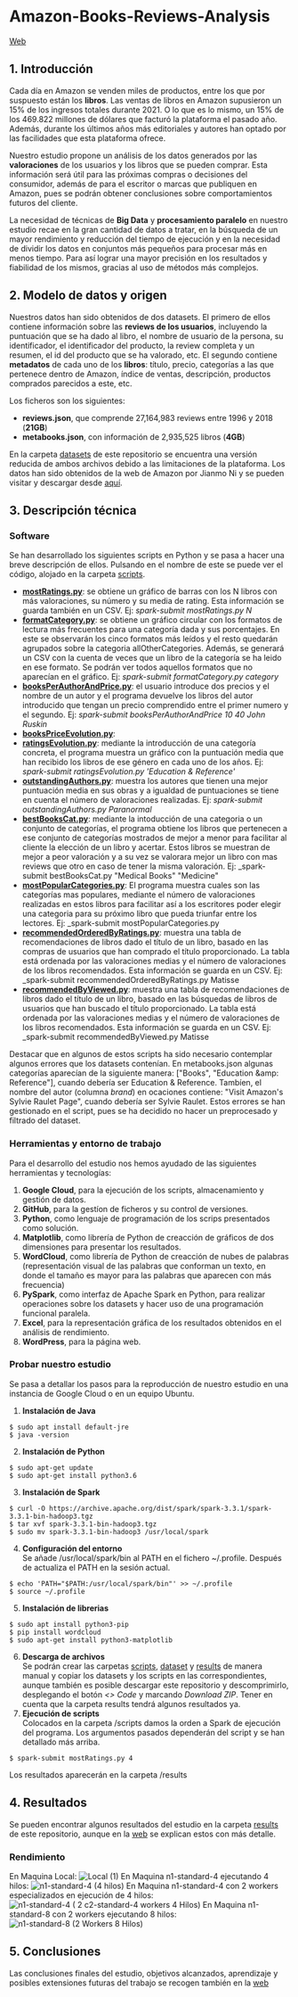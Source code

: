# Amazon-Books-Reviews-Analysis

[Web](https://booksreviews.cloudaccess.host/)
## 1. Introducción
Cada día en Amazon se venden miles de productos, entre los que por suspuesto están los **libros**. Las ventas de libros en Amazon supusieron un 15% de los ingresos totales durante 2021. O lo que es lo mismo, un 15% de los 469.822 millones de dólares que facturó la plataforma el pasado año. Además, durante los últimos años más editoriales y autores han optado por las facilidades que esta plataforma ofrece.

Nuestro estudio propone un análisis de los datos generados por las **valoraciones** de los usuarios y los libros que se pueden comprar. Esta información será útil para las próximas compras o decisiones del consumidor, además de para el escritor o marcas que publiquen en Amazon, pues se podrán obtener conclusiones sobre comportamientos futuros del cliente.

La necesidad de técnicas de **Big Data** y **procesamiento paralelo** en nuestro estudio recae en la gran cantidad de datos a tratar, en la búsqueda de un mayor rendimiento y reducción del tiempo de ejecución y en la necesidad de dividir los datos en conjuntos más pequeños para procesar más en menos tiempo. Para así lograr una mayor precisión en los resultados y fiabilidad de los mismos, gracias al uso de métodos más complejos.

## 2. Modelo de datos y origen
Nuestros datos han sido obtenidos de dos datasets. El primero de ellos contiene información sobre las **reviews de los usuarios**, incluyendo la puntuación que se ha dado al libro, el nombre de usuario de la persona, su identificador, el identificador del producto, la review completa y un resumen, el id del producto que se ha valorado, etc. El segundo contiene **metadatos** de cada uno de los **libros**: título, precio, categorías a las que pertenece dentro de Amazon, índice de ventas, descripción, productos comprados parecidos a este, etc.

Los ficheros son los siguientes:
- **reviews.json**, que comprende 27,164,983 reviews entre 1996 y 2018 (**21GB**)
- **metabooks.json**, con información de 2,935,525 libros (**4GB**)

En la carpeta [datasets](/dataset) de este repositorio se encuentra una versión reducida de ambos archivos debido a las limitaciones de la plataforma. Los datos han sido obtenidos de la web de Amazon por Jianmo Ni y se pueden visitar y descargar desde [aquí](https://nijianmo.github.io/amazon/index.html). 

## 3. Descripción técnica
### Software
Se han desarrollado los siguientes scripts en Python y se pasa a hacer una breve descripción de ellos. Pulsando en el nombre de este se puede ver el código, alojado en la carpeta [scripts](/scripts).
- [**mostRatings.py**](/scripts/mostRatings.py): se obtiene un gráfico de barras con los N libros con más valoraciones, su número y su media de rating. Esta información se guarda también en un CSV. Ej: _spark-submit mostRatings.py N_
- [**formatCategory.py**](/scripts/formatCategory.py): se obtiene un gráfico circular con los formatos de lectura más frecuentes para una categoría dada y sus porcentajes. En este se observarán los cinco formatos más leídos y el resto quedarán agrupados sobre la categoria allOtherCategories. Además, se generará un CSV con la cuenta de veces que un libro de la categoría se ha leido en ese formato. Se podrán ver todos aquellos formatos que no aparecían en el gráfico. Ej: _spark-submit formatCategory.py category_
- [**booksPerAuthorAndPrice.py**](/scripts/booksPerAuthorAndPrice.py): el usuario introduce dos precios y el nombre de un autor y el programa devuelve los libros del autor introducido que tengan un precio comprendido entre el primer numero y el segundo. 
Ej: _spark-submit booksPerAuthorAndPrice 10 40 John Ruskin_
- [**booksPriceEvolution.py**](/scripts/booksPriceEvolution.py):
- [**ratingsEvolution.py**](/scripts/ratingsEvolution.py): mediante la introducción de una categoría concreta, el programa muestra un gráfico con la puntuación media que han recibido los libros de ese género en cada uno de los años. Ej: _spark-submit ratingsEvolution.py 'Education & Reference'_
- [**outstandingAuthors.py**](/scripts/outstandingAuthors.py): muestra los autores que tienen una mejor puntuación media en sus obras y a igualdad de puntuaciones se tiene en cuenta el número de valoraciones realizadas. Ej: _spark-submit outstandingAuthors.py Paranormal_
- [**bestBooksCat.py**](/scripts/bestBooksCat.py): mediante la intoducción de una categoria o un conjunto de categorías, el programa obtiene los libros que pertenecen a ese conjunto de categorías mostrados de mejor a menor para facilitar al cliente la elección de un libro y acertar. Estos libros se muestran de mejor a peor valoración y a su vez se valorara mejor un libro con mas reviews que otro en caso de tener la misma valoración. Ej: _spark-submit bestBooksCat.py "Medical Books" "Medicine"
- [**mostPopularCategories.py**](/scripts/mostPopularCategories.py): El programa muestra cuales son las categorías mas populares, mediante el número de valoraciones realizadas en estos libros para facilitar así a los escritores poder elegir una categoria para su próximo libro que pueda triunfar entre los lectores. Ej: _spark-submit mostPopularCategories.py
- [**recommendedOrderedByRatings.py**](/scripts/recommendedOrderedByRatings.py): muestra una tabla de recomendaciones de libros dado el título de un libro, basado en las compras de usuarios que han comprado el título proporcionado. La tabla está ordenada por las valoraciones medias y el número de valoraciones de los libros recomendados. Esta información se guarda en un CSV. Ej: _spark-submit recommendedOrderedByRatings.py Matisse
- [**recommendedByViewed.py**](/scripts/recommendedByViewed.py): muestra una tabla de recomendaciones de libros dado el título de un libro, basado en las búsquedas de libros de usuarios que han buscado el título proporcionado. La tabla está ordenada por las valoraciones medias y el número de valoraciones de los libros recomendados. Esta información se guarda en un CSV. Ej: _spark-submit recommendedByViewed.py Matisse

Destacar que en algunos de estos scripts ha sido necesario contemplar algunos errores que los datasets contenían. En metabooks.json algunas categorías aparecían de la siguiente manera: ["Books", "Education &amp: Reference"], cuando debería ser Education & Reference. Tambíen, el nombre del autor (columna _brand_) en ocaciones contiene: "Visit Amazon's Sylvie Raulet Page", cuando debería ser Sylvie Raulet. Estos errores se han gestionado en el script, pues se ha decidido no hacer un preprocesado y filtrado del dataset.  

### Herramientas y entorno de trabajo
Para el desarrollo del estudio nos hemos ayudado de las siguientes herramientas y tecnologías:
1. **Google Cloud**, para la ejecución de los scripts, almacenamiento y gestión de datos.
2. **GitHub**, para la gestíon de ficheros y su control de versiones. 
3. **Python**, como lenguaje de programación de los scrips presentados como solución.
4. **Matplotlib**, como librería de Python de creacción de gráficos de dos dimensiones para presentar los resultados.
5. **WordCloud**, como librería de Python de creacción de nubes de palabras (representación visual de las palabras que conforman un texto, en donde el tamaño es mayor para las palabras que aparecen con más frecuencia)
6. **PySpark**, como interfaz de Apache Spark en Python, para realizar operaciones sobre los datasets y hacer uso de una programación funcional paralela.
7. **Excel**, para la representación gráfica de los resultados obtenidos en el análisis de rendimiento.
8. **WordPress**, para la página web.

### Probar nuestro estudio
Se pasa a detallar los pasos para la reproducción de nuestro estudio en una instancia de Google Cloud o en un equipo Ubuntu.
1. **Instalación de Java**<br />
 ```
 $ sudo apt install default-jre
 $ java -version
 ```
2. **Instalación de Python**
```
$ sudo apt-get update
$ sudo apt-get install python3.6
```
3. **Instalación de Spark**
```
$ curl -O https://archive.apache.org/dist/spark/spark-3.3.1/spark-3.3.1-bin-hadoop3.tgz
$ tar xvf spark-3.3.1-bin-hadoop3.tgz
$ sudo mv spark-3.3.1-bin-hadoop3 /usr/local/spark
```
4. **Configuración del entorno** <br />
Se añade /usr/local/spark/bin al PATH en el fichero ~/.profile. Después de actualiza el PATH en la sesión actual.
```
$ echo 'PATH="$PATH:/usr/local/spark/bin"' >> ~/.profile
$ source ~/.profile
```
5. **Instalación de librerias**
```
$ sudo apt install python3-pip
$ pip install wordcloud
$ sudo apt-get install python3-matplotlib
```
6. **Descarga de archivos** <br />
Se podrán crear las carpetas [scripts](/scripts), [dataset](/dataset) y [results](/results) de manera manual y copiar los datasets y los scripts en las correspondientes, aunque también es posible descargar este repositorio y descomprimirlo, desplegando el botón _<> Code_ y marcando _Download ZIP_. Tener en cuenta que la carpeta results tendrá algunos resultados ya.
7. **Ejecución de scripts** <br />
Colocados en la carpeta /scripts damos la orden a Spark de ejecución del programa. Los argumentos pasados dependerán del script y se han detallado más arriba.
```
$ spark-submit mostRatings.py 4
```
Los resultados aparecerán en la carpeta /results 
<br />
## 4. Resultados
Se pueden encontrar algunos resultados del estudio en la carpeta [results](/results) de este repositorio, aunque en la [web](https://booksreviews.cloudaccess.host/) se explican estos con más detalle.
### Rendimiento
En Maquina Local:
![Local (1)](https://user-images.githubusercontent.com/91116613/206902103-3d0539bd-adcc-40ea-b7a0-8da472606419.png)
En Maquina n1-standard-4 ejecutando 4 hilos:
![n1-standard-4 (4 hilos)](https://user-images.githubusercontent.com/91116613/206902115-87f7763d-fbdb-43c9-8990-b161f07d9c71.png)
En Maquina n1-standard-4 con 2 workers especializados en ejecución de 4 hilos:
![n1-standard-4 ( 2 c2-standard-4 workers   4 Hilos)](https://user-images.githubusercontent.com/91116613/206902111-6e444beb-67bf-4949-8249-d6693e198a66.png)
En Maquina n1-standard-8 con 2 workers ejecutando 8 hilos:
![n1-standard-8 (2 Workers   8 Hilos)](https://user-images.githubusercontent.com/91116613/206902118-90be79f8-865e-419f-b826-8d04048de0af.png)

## 5. Conclusiones
Las conclusiones finales del estudio, objetivos alcanzados, aprendizaje y posibles extensiones futuras del trabajo se recogen también en la [web](https://booksreviews.cloudaccess.host/)
 
